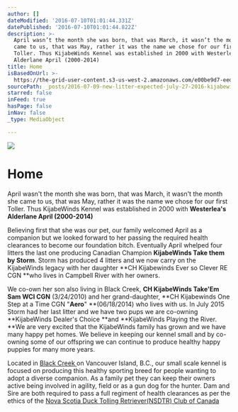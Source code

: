 ```yaml
---
author: []
dateModified: '2016-07-10T01:01:44.331Z'
datePublished: '2016-07-10T01:01:44.822Z'
description: >-
  April wasn’t the month she was born, that was March, it wasn’t the month she
  came to us, that was May, rather it was the name we chose for our first
  Toller. Thus KijabeWinds Kennel was established in 2000 with Westerlea’s
  Alderlane April (2000-2014)
title: Home
isBasedOnUrl: >-
  https://the-grid-user-content.s3-us-west-2.amazonaws.com/e00be9d7-eedd-458d-aec5-e2b9bdf1ee5b.jpg
sourcePath: _posts/2016-07-09-new-litter-expected-july-27-2016-kijabewinds-ever-so-cl.md
starred: false
inFeed: true
hasPage: false
inNav: false
_type: MediaObject

---
```

![](https://the-grid-user-content.s3-us-west-2.amazonaws.com/e00be9d7-eedd-458d-aec5-e2b9bdf1ee5b.jpg)

# Home

April wasn't the month she was born, that was March, it wasn't the month she came to us, that was May, rather it was the name we chose for our first Toller. Thus KijabeWinds Kennel was established in 2000 with **Westerlea's Alderlane April (2000-2014)**

Believing first that she was our pet, our family welcomed April as a companion but we looked forward to her passing the required health clearances to become our foundation bitch. Eventually April whelped four litters the last one producing Canadian Champion **KijabeWinds Take them by Storm**. Storm has produced 4 litters and we now carry on the KijabeWinds legacy with her daughter **CH Kijabewinds Ever so Clever RE CGN **who lives in Campbell River with her owners.

We co-own her son also living in Black Creek, **CH KijabeWinds Take'Em Sam WCI CGN** (3/24/2010) and her grand-daughter, **CH Kijabewinds One Step at a Time CGN "**Aero**" **(06/18/2014) who lives with us. In July 2015 Storm had her last litter and we have two pups we are co-owning **KijabeWinds Dealer's Choice **and **KijabeWinds Playing the River. **We are very excited that the KijabeWinds family has grown and we have many happy pet homes. We believe in keeping our kennel small and by co-owning some of our offspring we can continue to produce healthy happy puppies for many more years.

Located in [Black Creek ][0]on Vancouver Island, B.C., our small scale kennel is focused on producing this healthy sporting breed for people wanting to adopt a diverse companion. As a family pet they can keep their owners active being involved in agility, field or as a gun dog for the hunter. Dam and Sire are both required to pass a full regiment of health clearances as per the ethics of the [Nova Scotia Duck Tolling Retriever(NSDTR) Club of Canada][1]

[0]: https://goo.gl/maps/pbAkscHim6E2 "Black Creek"
[1]: https://goo.gl/maps/pbAkscHim6E2 "Nova Scotia Duck Tolling Retriever(NSDTR) Club of Canada"
